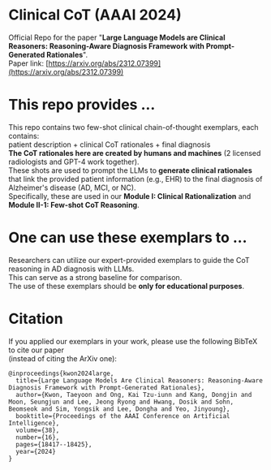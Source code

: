 # Clinical CoT (AAAI 2024)
Official Repo for the paper "**Large Language Models are Clinical Reasoners: Reasoning-Aware Diagnosis Framework with Prompt-Generated Rationales**".\
Paper link: [https://arxiv.org/abs/2312.07399](https://arxiv.org/abs/2312.07399)

# This repo provides ...
This repo contains two few-shot clinical chain-of-thought exemplars, each contains:\
patient description + clinical CoT rationales + final diagnosis\
**The CoT rationales here are created by humans and machines** (2 licensed radiologists and GPT-4 work together). 
\
These shots are used to prompt the LLMs to **generate clinical rationales** that link the provided patient information (e.g., EHR) to the final diagnosis of Alzheimer's disease (AD, MCI, or NC).\
Specifically, these are used in our **Module I: Clinical Rationalization** and **Module II-1: Few-shot CoT Reasoning**.

# One can use these exemplars to ...
Researchers can utilize our expert-provided exemplars to guide the CoT reasoning in AD diagnosis with LLMs.\
This can serve as a strong baseline for comparison.\
The use of these exemplars should be **only for educational purposes**. 

# Citation
If you applied our exemplars in your work, please use the following BibTeX to cite our paper\
(instead of citing the ArXiv one):
```
@inproceedings{kwon2024large,
  title={Large Language Models Are Clinical Reasoners: Reasoning-Aware Diagnosis Framework with Prompt-Generated Rationales},
  author={Kwon, Taeyoon and Ong, Kai Tzu-iunn and Kang, Dongjin and Moon, Seungjun and Lee, Jeong Ryong and Hwang, Dosik and Sohn, Beomseok and Sim, Yongsik and Lee, Dongha and Yeo, Jinyoung},
  booktitle={Proceedings of the AAAI Conference on Artificial Intelligence},
  volume={38},
  number={16},
  pages={18417--18425},
  year={2024}
}
```
